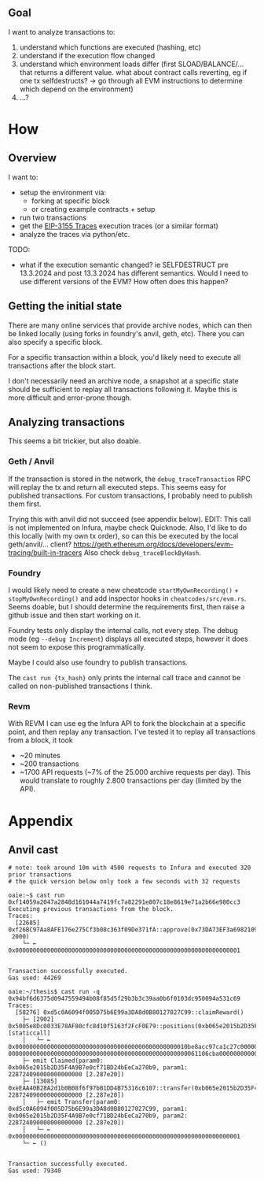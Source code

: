 ## Goal

I want to analyze transactions to:

1. understand which functions are executed (hashing, etc)
2. understand if the execution flow changed
3. understand which environment loads differ (first SLOAD/BALANCE/... that returns a different value. what about contract calls reverting, eg if one tx selfdestructs? -> go through all EVM instructions to determine which depend on the environment)
4. ...?


# How

## Overview

I want to:
- setup the environment via:
	- forking at specific block
	- or creating example contracts + setup
- run two transactions
- get the [EIP-3155 Traces](https://eips.ethereum.org/EIPS/eip-3155) execution traces (or a similar format)
- analyze the traces via python/etc.

TODO:
- what if the execution semantic changed? ie SELFDESTRUCT pre 13.3.2024 and post 13.3.2024 has different semantics. Would I need to use different versions of the EVM? How often does this happen?

## Getting the initial state

There are many online services that provide archive nodes, which can then be linked locally (using forks in foundry's anvil, geth, etc). There you can also specify a specific block.

For a specific transaction within a block, you'd likely need to execute all transactions after the block start.

I don't necessarily need an archive node, a snapshot at a specific state should be sufficient to replay all transactions following it. Maybe this is more difficult and error-prone though.

## Analyzing transactions

This seems a bit trickier, but also doable.

### Geth / Anvil

If the transaction is stored in the network, the `debug_traceTransaction` RPC will replay the tx and return all executed steps. This seems easy for published transactions. For custom transactions, I probably need to publish them first.

Trying this with anvil did not succeed (see appendix below). EDIT: This call is not implemented on Infura, maybe check Quicknode. Also, I'd like to do this locally (with my own tx order), so can this be executed by the local geth/anvil/... client?
https://geth.ethereum.org/docs/developers/evm-tracing/built-in-tracers
Also check `debug_traceBlockByHash`.

### Foundry

I would likely need to create a new cheatcode `startMyOwnRecording()` + `stopMyOwnRecording()` and add inspector hooks in `cheatcodes/src/evm.rs`. Seems doable, but I should determine the requirements first, then raise a github issue and then start working on it.

Foundry tests only display the internal calls, not every step. The debug mode (eg `--debug Increment`) displays all executed steps, however it does not seem to expose this programmatically.

Maybe I could also use foundry to publish transactions.

The `cast run {tx_hash}` only prints the internal call trace and cannot be called on non-published transactions I think.


### Revm

With REVM I can use eg the Infura API to fork the blockchain at a specific point, and then replay any transaction.
I've tested it to replay all transactions from a block, it took
- ~20 minutes
- ~200 transactions
- ~1700 API requests (~7% of the 25.000 archive requests per day).
This would translate to roughly 2.800 transactions per day (limited by the API).


# Appendix

## Anvil cast

```
# note: took around 10m with 4500 requests to Infura and executed 320 prior transactions
# the quick version below only took a few seconds with 32 requests

oaie:~$ cast run 0xf14059a2047a2848d161044a7419fc7a82291e807c18e8619e71a2b66e980cc3
Executing previous transactions from the block.
Traces:
  [22685] 0xf26BC97Aa8AFE176e275Cf3b08c363f09De371fA::approve(0x73DA73EF3a6982109c4d5BDb0dB9dd3E3783f313,
 2000)
    └─ ← 0x0000000000000000000000000000000000000000000000000000000000000001


Transaction successfully executed.
Gas used: 44269

oaie:~/thesis$ cast run -q 0x94bf6d6375d0947559494b08f85d5f29b3b3c39aa0b6f0103dc950094a531c69
Traces:
  [58276] 0xd5c0A6094f005D75b6E99a3DA8d0B80127027C99::claimReward()
    ├─ [2902] 0x5005e8Dc0033E78AF80cfc8d10f5163f2FcF0E79::positions(0xb065e2015b2D35F4A9B7e0cf71BD24bEeCa270b9) [staticcall]
    │   └─ ← 0x0000000000000000000000000000000000000000000000010be8acc97ca1c27c000000000000000000000000000000000000000000000000000000000000000100000000000000000000000000000000000000000000000000000000000028590000
000000000000000000000000000000000000000000000000000061106cba0000000000000000000000000000000000000000000000000000000061106cba
    ├─ emit Claimed(param0: 0xb065e2015b2D35F4A9B7e0cf71BD24bEeCa270b9, param1: 228724090000000000000 [2.287e20])
    ├─ [13085] 0xeEAA40B28A2d1b0B08f6f97bB1DD4B75316c6107::transfer(0xb065e2015b2D35F4A9B7e0cf71BD24bEeCa270b9, 228724090000000000000 [2.287e20])
    │   ├─ emit Transfer(param0: 0xd5c0A6094f005D75b6E99a3DA8d0B80127027C99, param1: 0xb065e2015b2D35F4A9B7e0cf71BD24bEeCa270b9, param2: 228724090000000000000 [2.287e20])
    │   └─ ← 0x0000000000000000000000000000000000000000000000000000000000000001
    └─ ← ()


Transaction successfully executed.
Gas used: 79340
```